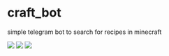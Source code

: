 # craft_bot
simple telegram bot to search for recipes in minecraft

![](https://github.com/GalliFrey7/craft_bot/blob/main/photo5251304617462050853.jpg)
![](https://github.com/GalliFrey7/craft_bot/blob/main/photo5251304617462050854.jpg)
![](https://github.com/GalliFrey7/craft_bot/blob/main/photo5251304617462050855.jpg)
